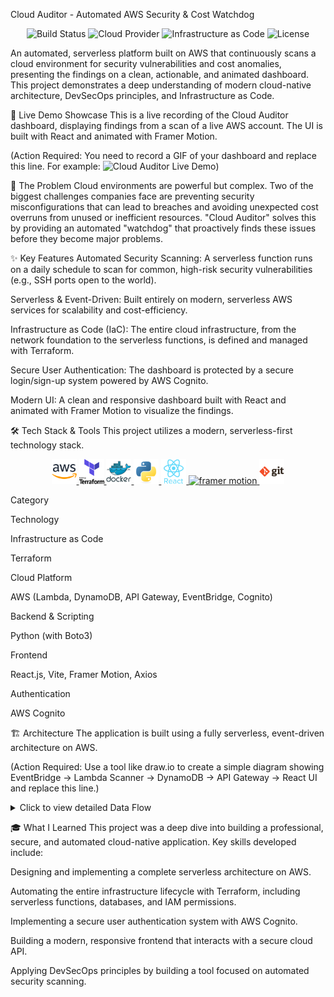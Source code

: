 Cloud Auditor - Automated AWS Security & Cost Watchdog
<p align="center">
<img src="https://img.shields.io/badge/build-passing-brightgreen?style=for-the-badge" alt="Build Status"/>
<img src="https://img.shields.io/badge/cloud-AWS-orange?style=for-the-badge" alt="Cloud Provider"/>
<img src="https://img.shields.io/badge/IaC-Terraform-blueviolet?style=for-the-badge" alt="Infrastructure as Code"/>
<img src="https://img.shields.io/badge/license-MIT-lightgrey?style=for-the-badge" alt="License"/>
</p>

An automated, serverless platform built on AWS that continuously scans a cloud environment for security vulnerabilities and cost anomalies, presenting the findings on a clean, actionable, and animated dashboard. This project demonstrates a deep understanding of modern cloud-native architecture, DevSecOps principles, and Infrastructure as Code.

🚀 Live Demo Showcase
This is a live recording of the Cloud Auditor dashboard, displaying findings from a scan of a live AWS account. The UI is built with React and animated with Framer Motion.

(Action Required: You need to record a GIF of your dashboard and replace this line. For example: ![Cloud Auditor Live Demo](demo.gif))

🎯 The Problem
Cloud environments are powerful but complex. Two of the biggest challenges companies face are preventing security misconfigurations that can lead to breaches and avoiding unexpected cost overruns from unused or inefficient resources. "Cloud Auditor" solves this by providing an automated "watchdog" that proactively finds these issues before they become major problems.

✨ Key Features
Automated Security Scanning: A serverless function runs on a daily schedule to scan for common, high-risk security vulnerabilities (e.g., SSH ports open to the world).

Serverless & Event-Driven: Built entirely on modern, serverless AWS services for scalability and cost-efficiency.

Infrastructure as Code (IaC): The entire cloud infrastructure, from the network foundation to the serverless functions, is defined and managed with Terraform.

Secure User Authentication: The dashboard is protected by a secure login/sign-up system powered by AWS Cognito.

Modern UI: A clean and responsive dashboard built with React and animated with Framer Motion to visualize the findings.

🛠️ Tech Stack & Tools
This project utilizes a modern, serverless-first technology stack.

<p align="center">
<a href="https://aws.amazon.com/" target="_blank" rel="noreferrer"> <img src="https://raw.githubusercontent.com/devicons/devicon/master/icons/amazonwebservices/amazonwebservices-original-wordmark.svg" alt="aws" width="40" height="40"/> </a>
<a href="https://www.terraform.io/" target="_blank" rel="noreferrer"> <img src="https://raw.githubusercontent.com/devicons/devicon/master/icons/terraform/terraform-original-wordmark.svg" alt="terraform" width="40" height="40"/> </a>
<a href="https://www.docker.com/" target="_blank" rel="noreferrer"> <img src="https://raw.githubusercontent.com/devicons/devicon/master/icons/docker/docker-original-wordmark.svg" alt="docker" width="40" height="40"/> </a>
<a href="https://www.python.org" target="_blank" rel="noreferrer"> <img src="https://raw.githubusercontent.com/devicons/devicon/master/icons/python/python-original.svg" alt="python" width="40" height="40"/> </a>
<a href="https://reactjs.org/" target="_blank" rel="noreferrer"> <img src="https://raw.githubusercontent.com/devicons/devicon/master/icons/react/react-original-wordmark.svg" alt="react" width="40" height="40"/> </a>
<a href="https://www.framer.com/motion/" target="_blank" rel="noreferrer"> <img src="https://cdn.worldvectorlogo.com/logos/framer-motion.svg" alt="framer motion" width="40" height="40"/> </a>
<a href="https://git-scm.com/" target="_blank" rel="noreferrer"> <img src="https://raw.githubusercontent.com/devicons/devicon/master/icons/git/git-original-wordmark.svg" alt="git" width="40" height="40"/> </a>
</p>

Category

Technology

Infrastructure as Code

Terraform

Cloud Platform

AWS (Lambda, DynamoDB, API Gateway, EventBridge, Cognito)

Backend & Scripting

Python (with Boto3)

Frontend

React.js, Vite, Framer Motion, Axios

Authentication

AWS Cognito

🏗️ Architecture
The application is built using a fully serverless, event-driven architecture on AWS.

(Action Required: Use a tool like draw.io to create a simple diagram showing EventBridge -> Lambda Scanner -> DynamoDB -> API Gateway -> React UI and replace this line.)

<details>
<summary>Click to view detailed Data Flow</summary>

An Amazon EventBridge rule triggers the scanner on a schedule.

An AWS Lambda function (Python/Boto3) runs, scans the AWS account, and finds vulnerabilities.

The findings are written to an Amazon DynamoDB table.

A React frontend requests the data from a secure API Gateway endpoint.

A second AWS Lambda function acts as the API, fetching the findings from DynamoDB and returning them to the frontend.

</details>

🎓 What I Learned
This project was a deep dive into building a professional, secure, and automated cloud-native application. Key skills developed include:

Designing and implementing a complete serverless architecture on AWS.

Automating the entire infrastructure lifecycle with Terraform, including serverless functions, databases, and IAM permissions.

Implementing a secure user authentication system with AWS Cognito.

Building a modern, responsive frontend that interacts with a secure cloud API.

Applying DevSecOps principles by building a tool focused on automated security scanning.

